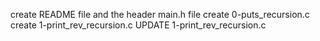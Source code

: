 
create README file and the header main.h file
create 0-puts_recursion.c
create 1-print_rev_recursion.c
UPDATE 1-print_rev_recursion.c
